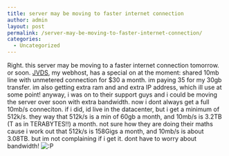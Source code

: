 ```yaml
---
title: server may be moving to faster internet connection
author: admin
layout: post
permalink: /server-may-be-moving-to-faster-internet-connection/
categories:
  - Uncategorized
---
```

Right. this server may be moving to a faster internet connection tomorrow. or soon. [JVDS][1], my webhost, has a special on at the moment: shared 10mb line with unmetered connection for $30 a month. im paying 35 for my 30gb transfer. im also getting extra ram and and extra IP address, which ill use at some point! anyway, i was on to their support guys and i could be moving the server over soon with extra bandwidth. now i dont always get a full 10mb/s conneciton. if i did, id live in the datacenter, but i get a minimum of 512k/s. they way that 512k/s is a min of 60gb a month, and 10mb/s is 3.2TB (T as in TERABYTES!!) a month. not sure how they are doing their maths cause i work out that 512k/s is 158Gigs a month, and 10mb/s is about 3.08TB. but im not complaining if i get it. dont have to worry about bandwidth! <img src="http://blog.lotas-smartman.net/wp-includes/images/smilies/icon_razz.gif" alt=":P" class="wp-smiley" />

 [1]: http://www.jvds.com
